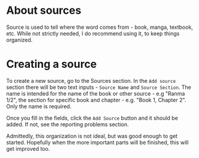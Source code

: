 # About sources
Source is used to tell where the word comes from - book, manga, textbook, etc. While not strictly needed, I do recommend using it, to keep things organized.

# Creating a source
To create a new source, go to the Sources section. In the `Add source` section there will be two text inputs - `Source Name` and `Source Section`. The name is intended for the name of the book or other source - e.g "Ranma 1/2", the section for specific book and chapter - e.g. "Book 1, Chapter 2". Only the name is required.

Once you fill in the fields, click the `Add Source` button and it should be added. If not, see the reporting problems section.

Admittedly, this organization is not ideal, but was good enough to get started. Hopefully when the more important parts will be finished, this will get improved too.
